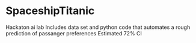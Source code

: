 # SpaceshipTitanic
Hackaton ai lab
Includes data set and python code that automates a rough prediction of passanger preferences 
Estimated 72% CI
